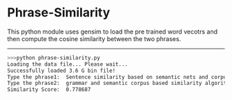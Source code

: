 Phrase-Similarity
=================

This python module uses gensim to load the pre trained word vecotrs and then compute the cosine similarity between the two phrases.

-----------------

```sh
>>>python phrase-similarity.py
Loading the data file... Please wait...
Successfully loaded 3.6 G bin file!
Type the phrase1:  Sentence similarity based on semantic nets and corpus statistics
Type the phrase2:  grammar and semantic corpus based similarity algorithm for natural language sentences
Similarity Score:  0.778687
```

